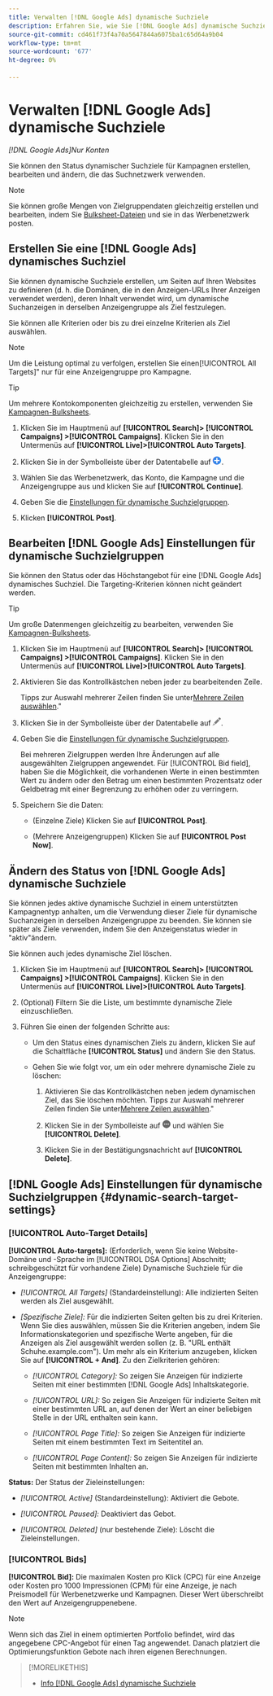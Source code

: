 ```yaml
---
title: Verwalten [!DNL Google Ads] dynamische Suchziele
description: Erfahren Sie, wie Sie [!DNL Google Ads] dynamische Suchziele.
source-git-commit: cd461f73f4a70a5647844a6075ba1c65d64a9b04
workflow-type: tm+mt
source-wordcount: '677'
ht-degree: 0%

---
```


# Verwalten [!DNL Google Ads] dynamische Suchziele

*[!DNL Google Ads]Nur Konten*

Sie können den Status dynamischer Suchziele für Kampagnen erstellen, bearbeiten und ändern, die das Suchnetzwerk verwenden.

>[!NOTE]
>
>Sie können große Mengen von Zielgruppendaten gleichzeitig erstellen und bearbeiten, indem Sie [Bulksheet-Dateien](/help/search-social-commerce/campaign-management/bulksheets/bulksheet-about.md) und sie in das Werbenetzwerk posten.

## Erstellen Sie eine [!DNL Google Ads] dynamisches Suchziel

Sie können dynamische Suchziele erstellen, um Seiten auf Ihren Websites zu definieren (d. h. die Domänen, die in den Anzeigen-URLs Ihrer Anzeigen verwendet werden), deren Inhalt verwendet wird, um dynamische Suchanzeigen in derselben Anzeigengruppe als Ziel festzulegen.

Sie können alle Kriterien oder bis zu drei einzelne Kriterien als Ziel auswählen.

>[!NOTE]
>
>Um die Leistung optimal zu verfolgen, erstellen Sie einen[!UICONTROL All Targets]&quot; nur für eine Anzeigengruppe pro Kampagne.

>[!TIP]
>
>Um mehrere Kontokomponenten gleichzeitig zu erstellen, verwenden Sie [Kampagnen-Bulksheets](/help/search-social-commerce/campaign-management/bulksheets/bulksheet-about.md).

1. Klicken Sie im Hauptmenü auf **[!UICONTROL Search]> [!UICONTROL Campaigns] >[!UICONTROL Campaigns]**. Klicken Sie in den Untermenüs auf **[!UICONTROL Live]>[!UICONTROL Auto Targets]**.

1. Klicken Sie in der Symbolleiste über der Datentabelle auf ![Erstellen](/help/search-social-commerce/assets/add.png "Erstellen").

1. Wählen Sie das Werbenetzwerk, das Konto, die Kampagne und die Anzeigengruppe aus und klicken Sie auf **[!UICONTROL Continue]**.

1. Geben Sie die [Einstellungen für dynamische Suchzielgruppen](#dynamic-search-target-settings).

1. Klicken **[!UICONTROL Post]**.

## Bearbeiten [!DNL Google Ads] Einstellungen für dynamische Suchzielgruppen

Sie können den Status oder das Höchstangebot für eine [!DNL Google Ads] dynamisches Suchziel. Die Targeting-Kriterien können nicht geändert werden.

>[!TIP]
>
>Um große Datenmengen gleichzeitig zu bearbeiten, verwenden Sie [Kampagnen-Bulksheets](/help/search-social-commerce/campaign-management/bulksheets/bulksheet-about.md).

1. Klicken Sie im Hauptmenü auf **[!UICONTROL Search]> [!UICONTROL Campaigns] >[!UICONTROL Campaigns]**. Klicken Sie in den Untermenüs auf **[!UICONTROL Live]>[!UICONTROL Auto Targets]**.

1. Aktivieren Sie das Kontrollkästchen neben jeder zu bearbeitenden Zeile.

   Tipps zur Auswahl mehrerer Zeilen finden Sie unter[Mehrere Zeilen auswählen](/help/search-social-commerce/common-tasks/navigation-editing-selection/multiple-rows-select.md).&quot;

1. Klicken Sie in der Symbolleiste über der Datentabelle auf ![Bearbeiten](/help/search-social-commerce/assets/edit.png "Bearbeiten").

1. Geben Sie die [Einstellungen für dynamische Suchzielgruppen](#dynamic-search-target-settings).

   Bei mehreren Zielgruppen werden Ihre Änderungen auf alle ausgewählten Zielgruppen angewendet. Für [!UICONTROL Bid field], haben Sie die Möglichkeit, die vorhandenen Werte in einen bestimmten Wert zu ändern oder den Betrag um einen bestimmten Prozentsatz oder Geldbetrag mit einer Begrenzung zu erhöhen oder zu verringern.

1. Speichern Sie die Daten:

   * (Einzelne Ziele) Klicken Sie auf **[!UICONTROL Post]**.

   * (Mehrere Anzeigengruppen) Klicken Sie auf **[!UICONTROL Post Now]**.

## Ändern des Status von [!DNL Google Ads] dynamische Suchziele

Sie können jedes aktive dynamische Suchziel in einem unterstützten Kampagnentyp anhalten, um die Verwendung dieser Ziele für dynamische Suchanzeigen in derselben Anzeigengruppe zu beenden. Sie können sie später als Ziele verwenden, indem Sie den Anzeigenstatus wieder in &quot;aktiv&quot;ändern.

Sie können auch jedes dynamische Ziel löschen.

1. Klicken Sie im Hauptmenü auf **[!UICONTROL Search]> [!UICONTROL Campaigns] >[!UICONTROL Campaigns]**. Klicken Sie in den Untermenüs auf **[!UICONTROL Live]>[!UICONTROL Auto Targets]**.

1. (Optional) Filtern Sie die Liste, um bestimmte dynamische Ziele einzuschließen.

1. Führen Sie einen der folgenden Schritte aus:

   * Um den Status eines dynamischen Ziels zu ändern, klicken Sie auf die Schaltfläche **[!UICONTROL Status]** und ändern Sie den Status.

   * Gehen Sie wie folgt vor, um ein oder mehrere dynamische Ziele zu löschen:

      1. Aktivieren Sie das Kontrollkästchen neben jedem dynamischen Ziel, das Sie löschen möchten.
      Tipps zur Auswahl mehrerer Zeilen finden Sie unter[Mehrere Zeilen auswählen](/help/search-social-commerce/common-tasks/navigation-editing-selection/multiple-rows-select.md).&quot;

      1. Klicken Sie in der Symbolleiste auf ![Mehr](/help/search-social-commerce/assets/more.png "Mehr") und wählen Sie **[!UICONTROL Delete]**.

      1. Klicken Sie in der Bestätigungsnachricht auf **[!UICONTROL Delete]**.


## [!DNL Google Ads] Einstellungen für dynamische Suchzielgruppen {#dynamic-search-target-settings}

### [!UICONTROL Auto-Target Details]

**[!UICONTROL Auto-targets]:** (Erforderlich, wenn Sie keine Website-Domäne und -Sprache im [!UICONTROL DSA Options] Abschnitt; schreibgeschützt für vorhandene Ziele) Dynamische Suchziele für die Anzeigengruppe:

* *[!UICONTROL All Targets]* (Standardeinstellung): Alle indizierten Seiten werden als Ziel ausgewählt.

* *\[Spezifische Ziele\]:* Für die indizierten Seiten gelten bis zu drei Kriterien. Wenn Sie dies auswählen, müssen Sie die Kriterien angeben, indem Sie Informationskategorien und spezifische Werte angeben, für die Anzeigen als Ziel ausgewählt werden sollen (z. B. &quot;URL enthält Schuhe.example.com&quot;). Um mehr als ein Kriterium anzugeben, klicken Sie auf **[!UICONTROL + And]**. Zu den Zielkriterien gehören:

   * *[!UICONTROL Category]:* So zeigen Sie Anzeigen für indizierte Seiten mit einer bestimmten [!DNL Google Ads] Inhaltskategorie.

   * *[!UICONTROL URL]:* So zeigen Sie Anzeigen für indizierte Seiten mit einer bestimmten URL an, auf denen der Wert an einer beliebigen Stelle in der URL enthalten sein kann.

   * *[!UICONTROL Page Title]:* So zeigen Sie Anzeigen für indizierte Seiten mit einem bestimmten Text im Seitentitel an.

   * *[!UICONTROL Page Content]:* So zeigen Sie Anzeigen für indizierte Seiten mit bestimmten Inhalten an.

**Status:** Der Status der Zieleinstellungen:

* *[!UICONTROL Active]* (Standardeinstellung): Aktiviert die Gebote.

* *[!UICONTROL Paused]:* Deaktiviert das Gebot.

* *[!UICONTROL Deleted]* (nur bestehende Ziele): Löscht die Zieleinstellungen.

### [!UICONTROL Bids]

**[!UICONTROL Bid]:** Die maximalen Kosten pro Klick (CPC) für eine Anzeige oder Kosten pro 1000 Impressionen (CPM) für eine Anzeige, je nach Preismodell für Werbenetzwerke und Kampagnen. Dieser Wert überschreibt den Wert auf Anzeigengruppenebene.

>[!NOTE]
>
>Wenn sich das Ziel in einem optimierten Portfolio befindet, wird das angegebene CPC-Angebot für einen Tag angewendet. Danach platziert die Optimierungsfunktion Gebote nach ihren eigenen Berechnungen.

>[!MORELIKETHIS]
>
>* [Info [!DNL Google Ads] dynamische Suchziele](dynamic-search-target-about.md)

